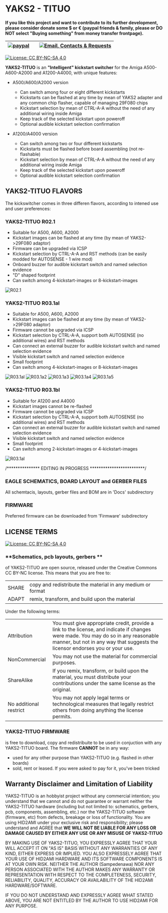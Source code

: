 # YAKS2 - TITUO


**If you like this project and want to contribute to its further development, please consider donate some $ or € (paypal friends & family, please or DO NOT select "Buying something" from money transfer frontpage).** 

| [![paypal](https://www.paypalobjects.com/en_US/i/btn/btn_donateCC_LG.gif)](https://paypal.me/mrkbrr)||[![Email, Contacts & Requests](https://github.com/EmberHeavyIndustries/Depot/blob/master/Pics/EmailSticker.jpg?raw=true)](mailto:EmberHEavyIndustries@gmail.com)|
| ------------------------------ | ---------------------------------------------- | --------------------------- |


[![License: CC BY-NC-SA 4.0](https://img.shields.io/badge/License-CC%20BY--NC--SA%204.0-lightgrey.svg)](https://creativecommons.org/licenses/by-nc-sa/4.0/)


**YAKS2-TITUO** is an **"Intelligent" kickstart switcher** for the Amiga A500-A600-A2000 and A1200-A4000, with unique features:

- A500/A600/A2000 version
  - Can switch among four or eight different kickstarts
  - Kickstarts can be flashed at any time by mean of YAKS2 adapter and any common chip flasher, capable of managing 29F080 chips
  - Kickstart selection by mean of CTRL-A-A without the need of any additional wiring inside Amiga
  - Keep track of the selected kickstart upon poweroff
  - Optional audible kickstart selection confirmation 

- A1200/A4000 version
  - Can switch among two or four different kickstarts
  - Kickstarts must be flashed before board assembling (not re-flashable)
  - Kickstart selection by mean of CTRL-A-A without the need of any additional wiring inside Amiga
  - Keep track of the selected kickstart upon poweroff
  - Optional audible kickstart selection confirmation 

## YAKS2-TITUO FLAVORS

The kickswitcher comes in three differen flavors, according to intened use and user preferences:


### **YAKS2-TITUO R02.1**

- Suitable for A500, A600, A2000
- Kickstart images can be flashed at any time (by mean of YAKS2->29F080 adaptor)
- Firmware can be upgraded via ICSP
- Kickstart selection by CTRL-A-A and RST methods (can be easily modded for AUTOSENSE - 1 wire mod)
- Onboard buzzer for audible kickstart switch and named selection evidence
- "D" shaped footprint
- Can switch among 4-kickstart-images or 8-kickstart-images

![R02.1](https://github.com/EmberHeavyIndustries/YAKS2-TITUO/blob/master/Pics/YAKS2-TITUO_300.jpg)





### **YAKS2-TITUO R03.1al**

- Suitable for A500, A600, A2000
- Kickstart images can be flashed at any time (by mean of YAKS2->29F080 adaptor)
- Firmware cannot be upgraded via ICSP
- Kickstart selection by CTRL-A-A, support both AUTOSENSE (no additional wires) and RST methods
- Can connect an external buzzer for audible kickstart switch and named selection evidence
- Visible kickstart switch and named selection evidence
- Small footprint
- Can switch among 4-kickstart-images or 8-kickstart-images

![R03.1al](https://github.com/EmberHeavyIndustries/YAKS2-TITUO/blob/master/Pics/01.500.jpg)
![R03.1a2](https://github.com/EmberHeavyIndustries/YAKS2-TITUO/blob/master/Pics/02.500.jpg)
![R03.1a3](https://github.com/EmberHeavyIndustries/YAKS2-TITUO/blob/master/Pics/03.500.jpg)
![R03.1a4](https://github.com/EmberHeavyIndustries/YAKS2-TITUO/blob/master/Pics/04.500.jpg)
![R03.1a5](https://github.com/EmberHeavyIndustries/YAKS2-TITUO/blob/master/Pics/05.5000.jpg)




### **YAKS2-TITUO R03.1bl**

- Suitable for A1200 and A4000
- Kickstart images cannot be re-flashed 
- Firmware cannot be upgraded via ICSP
- Kickstart selection by CTRL-A-A, support both AUTOSENSE (no additional wires) and RST methods
- Can connect an external buzzer for audible kickstart switch and named selection evidence
- Visible kickstart switch and named selection evidence
- Small footprint
- Can switch among 2-kickstart-images or 4-kickstart-images

![R03.1al](https://github.com/EmberHeavyIndustries/YAKS2-TITUO/blob/master/Pics/YAKS2-TITUO-BL_300.jpg)

/*************** EDITING IN PROGRESS *************************/



### **EAGLE SCHEMATICS, BOARD LAYOUT and GERBER FILES**

All schemtacis, layouts, gerber files and BOM are in 'Docs' subdirectory

### **FIRMWARE**

Preferred firmware can be downloaded from 'Firmware' subdirectory


## **LICENSE TERMS**
[![License: CC BY-NC-SA 4.0](https://img.shields.io/badge/License-CC%20BY--NC--SA%204.0-lightgrey.svg)](https://creativecommons.org/licenses/by-nc-sa/4.0/)

### **Schematics, pcb layouts,  gerbers **
of YAKS2-TITUO are open source, released under the Creative Commons CC BY-NC license.
This means that you are free to:

|                      |                                                                        |
| -------------------- | ---------------------------------------------------------------------- |
|      SHARE           |      copy and redistribute the material in any medium or format        |
|      ADAPT           |      remix, transform, and build upon the material                     |

      
Under the following terms:

|                       |                                                                        |
| --------------------- | ---------------------------------------------------------------------- |
|     Attribution       | You must give appropriate credit, provide a link to the license, and indicate if changes were made. You may do so in any reasonable manner, but not in any way that suggests the licensor endorses you or your use. |
|      NonCommercial    | You may not use the material for commercial purposes.                  |
|      ShareAlike       | If you remix, transform, or build upon the material, you must distribute your contributions under the same license as the original.          |
| No additional restrict| You may not apply legal terms or technological measures that legally restrict others from doing anything the license permits.  |


### **YAKS2-TITUO FIRMWARE** 
is free to download, copy and redistribuite to be used in conjuction with any YAKS2-TITUO board.
The firmware **CANNOT** be in any way:
- used for any other purpose than YAKS2-TITUO (e.g. flashed in other boards)
- sold, rent or leased. If you were asked to pay for it, you've been tricked


## **Warranty Disclaimer and Limitation of Liability**

YAKS2-TITUO is an hobbyist project without any commercial intention; you understand that we cannot and do not guarantee or warrant neither the YAKS2-TITUO hardware (including but not limited to: schematics, gerbers, pcb, components, assembling, etc.) nor the YAKS2-TITUO software (firmware, etc) from defects, breakage or loss of functionality. You are using HID2AMI under your exclusive risk and responsibility; please understand and AGREE that **WE WILL NOT BE LIABLE FOR ANY LOSS OR DAMAGE CAUSED BY EITHER ANY USE OR ANY MISUSE OF YAKS2-TITUO**

BY MAKING USE OF YAKS2-TITUO, YOU EXPRESSLY AGREE THAT YOUR WILL ACCEPT IT ON "AS IS" BASIS WITHOUT ANY WARRANTIES OF ANY KIND, EITHER EXPRESS OR IMPLIED. YOU ALSO EXPRESSELY AGREE THAT YOUR USE OF HID2AMI HARDWARE AND ITS SOFTWARE COMPONENTS IS AT YOUR OWN RISK. NEITHER THE AUTHOR (Sampedenawa) NOR ANY PERSON ASSOCIATED WITH THE AUTHOR MAKES ANY WARRANTY OR REPRESENTATION WITH RESPECT TO THE COMPLETENESS, SECURITY, RELIABILITY, QUALITY, ACCURACY OR AVAILABILITY OF THE HID2AMI HARDWARE/SOFTWARE.

IF YOU DO NOT UNDERSTAND AND EXPRESSLY AGREE WHAT STATED ABOVE, YOU ARE NOT ENTITLED BY THE AUTHOR TO USE HID2AMI FOR ANY PURPOSE.
